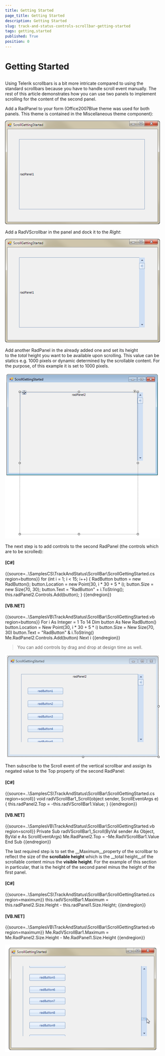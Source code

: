 ```yaml
---
title: Getting Started
page_title: Getting Started
description: Getting Started
slug: track-and-status-controls-scrollbar-getting-started
tags: getting,started
published: True
position: 0
---
```


# Getting Started



## 

Using Telerik scrollbars is a bit more intricate compared to using the standard scrollbars because you have to handle scroll event manually. The rest of this article demonstrates how you can use two panels to implement scrolling for the content of the second panel.

Add a RadPanel to your form (Office2007Blue theme was used for both panels. This theme is contained in the Miscellaneous theme component):

![track-and-status-controls-scroll-bar-getting-started 001](images/track-and-status-controls-scroll-bar-getting-started001.png)

Add a RadVScrollbar in the panel and dock it to the *Right*:

![track-and-status-controls-scroll-bar-getting-started 002](images/track-and-status-controls-scroll-bar-getting-started002.png)

Add another RadPanel in the already added one and set its height to the *total* height you want to be available upon scrolling. This value can be statics e.g. 1000 pixels or dynamic determined by the scrollable content. For the purpose, of this example it is set to 1000 pixels. 

![track-and-status-controls-scroll-bar-getting-started 003](images/track-and-status-controls-scroll-bar-getting-started003.png)

The next step is to add controls to the second RadPanel (the controls which are to be scrolled):

#### __[C#]__

{{source=..\SamplesCS\TrackAndStatus\ScrollBar\ScrollGettingStarted.cs region=buttons}}
	            for (int i = 1; i < 15; i++)
	            {
	                RadButton button = new RadButton();
	                button.Location = new Point(30, i * 30 + 5 * i);
	                button.Size = new Size(70, 30);
	                button.Text = "RadButton" + i.ToString();
	                this.radPanel2.Controls.Add(button);
	            }
	{{endregion}}



#### __[VB.NET]__

{{source=..\SamplesVB\TrackAndStatus\ScrollBar\ScrollGettingStarted.vb region=buttons}}
	        For i As Integer = 1 To 14
	            Dim button As New RadButton()
	            button.Location = New Point(30, i * 30 + 5 * i)
	            button.Size = New Size(70, 30)
	            button.Text = "RadButton" & i.ToString()
	            Me.RadPanel2.Controls.Add(button)
	        Next i
	{{endregion}}



>You can add controls by drag and drop at design time as well.

![track-and-status-controls-scroll-bar-getting-started 004](images/track-and-status-controls-scroll-bar-getting-started004.png)

Then subscribe to the Scroll event of the vertical scrollbar and assign its negated value to the Top property of the second RadPanel:

#### __[C#]__

{{source=..\SamplesCS\TrackAndStatus\ScrollBar\ScrollGettingStarted.cs region=scroll}}
	        void radVScrollBar1_Scroll(object sender, ScrollEventArgs e)
	        {
	            this.radPanel2.Top = -this.radVScrollBar1.Value;
	        }
	{{endregion}}



#### __[VB.NET]__

{{source=..\SamplesVB\TrackAndStatus\ScrollBar\ScrollGettingStarted.vb region=scroll}}
	    Private Sub radVScrollBar1_Scroll(ByVal sender As Object, ByVal e As ScrollEventArgs)
	        Me.RadPanel2.Top = -Me.RadVScrollBar1.Value
	    End Sub
	{{endregion}}



The last required step is to set the __Maximum__property of the scrollbar to reflect the size of the __scrollable height__ which is the __total height__of the scrollable content minus the __visible height__. For the example of this section in particular, that is the height of the second panel minus the height of the first panel.

#### __[C#]__

{{source=..\SamplesCS\TrackAndStatus\ScrollBar\ScrollGettingStarted.cs region=maximum}}
	            this.radVScrollBar1.Maximum = this.radPanel2.Size.Height - this.radPanel1.Size.Height;
	{{endregion}}



#### __[VB.NET]__

{{source=..\SamplesVB\TrackAndStatus\ScrollBar\ScrollGettingStarted.vb region=maximum}}
	        Me.RadVScrollBar1.Maximum = Me.RadPanel2.Size.Height - Me.RadPanel1.Size.Height
	{{endregion}}



![track-and-status-controls-scroll-bar-getting-started 005](images/track-and-status-controls-scroll-bar-getting-started005.png)


